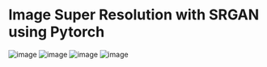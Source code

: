# Image Super Resolution with SRGAN using Pytorch
![image](https://github.com/user-attachments/assets/9d1ae842-b9a3-42fb-9309-d3c99fd73dd8)
![image](https://github.com/user-attachments/assets/6b209174-077a-4a6a-8c21-72870974bf71)
![image](https://github.com/user-attachments/assets/a569bc55-c899-49fe-bc17-75a8cf132642)
![image](https://github.com/user-attachments/assets/9841c2f0-30b7-42dd-9fcd-289791a36400)




